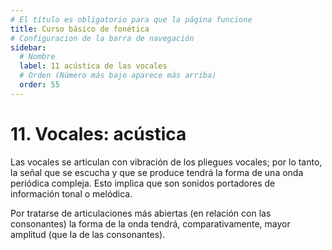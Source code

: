 ```yaml
---
# El título es obligatorio para que la página funcione
title: Curso básico de fonética
# Configuracion de la barra de navegación
sidebar:
  # Nombre
  label: 11 acústica de las vocales
  # Orden (Número más bajo aparece más arriba)
  order: 55
---
```

# 11. Vocales: acústica

Las vocales se articulan con vibración de los pliegues vocales; por lo tanto, la señal que se escucha y que se produce tendrá la forma de una onda periódica compleja. Esto implica que son sonidos portadores de información tonal o melódica.

Por tratarse de articulaciones más abiertas (en relación con las consonantes) la forma de la onda tendrá, comparativamente, mayor amplitud (que la de las consonantes).


